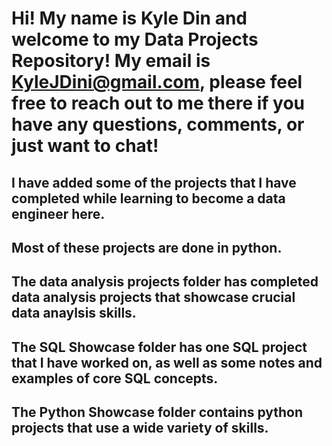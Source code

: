 # Hi! My name is Kyle Din and welcome to my Data Projects Repository! My email is KyleJDini@gmail.com, please feel free to reach out to me there if you have any questions, comments, or just want to chat!
## I have added some of the projects that I have completed while learning to become a data engineer here.
## Most of these projects are done in python.
## The data analysis projects folder has completed data analysis projects that showcase crucial data anaylsis skills.
## The SQL Showcase folder has one SQL project that I have worked on, as well as some notes and examples of core SQL concepts.
## The Python Showcase folder contains python projects that use a wide variety of skills.
